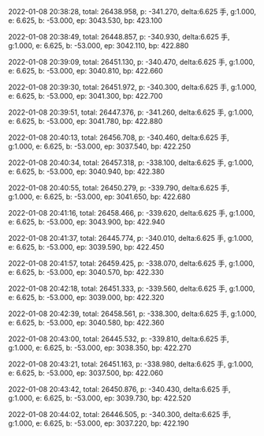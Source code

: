 2022-01-08 20:38:28, total: 26438.958, p: -341.270, delta:6.625 手, g:1.000, e: 6.625, b: -53.000, ep: 3043.530, bp: 423.100

2022-01-08 20:38:49, total: 26448.857, p: -340.930, delta:6.625 手, g:1.000, e: 6.625, b: -53.000, ep: 3042.110, bp: 422.880

2022-01-08 20:39:09, total: 26451.130, p: -340.470, delta:6.625 手, g:1.000, e: 6.625, b: -53.000, ep: 3040.810, bp: 422.660

2022-01-08 20:39:30, total: 26451.972, p: -340.300, delta:6.625 手, g:1.000, e: 6.625, b: -53.000, ep: 3041.300, bp: 422.700

2022-01-08 20:39:51, total: 26447.376, p: -341.260, delta:6.625 手, g:1.000, e: 6.625, b: -53.000, ep: 3041.780, bp: 422.880

2022-01-08 20:40:13, total: 26456.708, p: -340.460, delta:6.625 手, g:1.000, e: 6.625, b: -53.000, ep: 3037.540, bp: 422.250

2022-01-08 20:40:34, total: 26457.318, p: -338.100, delta:6.625 手, g:1.000, e: 6.625, b: -53.000, ep: 3040.940, bp: 422.380

2022-01-08 20:40:55, total: 26450.279, p: -339.790, delta:6.625 手, g:1.000, e: 6.625, b: -53.000, ep: 3041.650, bp: 422.680

2022-01-08 20:41:16, total: 26458.466, p: -339.620, delta:6.625 手, g:1.000, e: 6.625, b: -53.000, ep: 3043.900, bp: 422.940

2022-01-08 20:41:37, total: 26445.774, p: -340.010, delta:6.625 手, g:1.000, e: 6.625, b: -53.000, ep: 3039.590, bp: 422.450

2022-01-08 20:41:57, total: 26459.425, p: -338.070, delta:6.625 手, g:1.000, e: 6.625, b: -53.000, ep: 3040.570, bp: 422.330

2022-01-08 20:42:18, total: 26451.333, p: -339.560, delta:6.625 手, g:1.000, e: 6.625, b: -53.000, ep: 3039.000, bp: 422.320

2022-01-08 20:42:39, total: 26458.561, p: -338.300, delta:6.625 手, g:1.000, e: 6.625, b: -53.000, ep: 3040.580, bp: 422.360

2022-01-08 20:43:00, total: 26445.532, p: -339.810, delta:6.625 手, g:1.000, e: 6.625, b: -53.000, ep: 3038.350, bp: 422.270

2022-01-08 20:43:21, total: 26451.163, p: -338.980, delta:6.625 手, g:1.000, e: 6.625, b: -53.000, ep: 3037.500, bp: 422.060

2022-01-08 20:43:42, total: 26450.876, p: -340.430, delta:6.625 手, g:1.000, e: 6.625, b: -53.000, ep: 3039.730, bp: 422.520

2022-01-08 20:44:02, total: 26446.505, p: -340.300, delta:6.625 手, g:1.000, e: 6.625, b: -53.000, ep: 3037.220, bp: 422.190